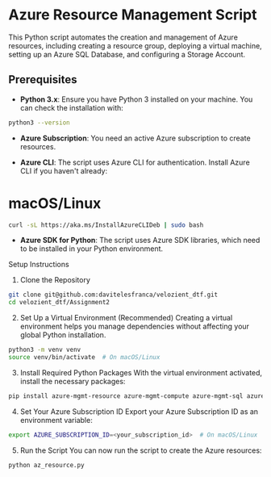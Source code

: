 # Azure Resource Management Script

This Python script automates the creation and management of Azure resources, including creating a resource group, deploying a virtual machine, setting up an Azure SQL Database, and configuring a Storage Account.

## Prerequisites

- **Python 3.x**: Ensure you have Python 3 installed on your machine. You can check the installation with:

```bash
python3 --version
```

- **Azure Subscription**: You need an active Azure subscription to create resources.

- **Azure CLI**: The script uses Azure CLI for authentication. Install Azure CLI if you haven't already:

# macOS/Linux
```bash
curl -sL https://aka.ms/InstallAzureCLIDeb | sudo bash
```

- **Azure SDK for Python**: The script uses Azure SDK libraries, which need to be installed in your Python environment.

Setup Instructions
1. Clone the Repository

```bash
git clone git@github.com:davitelesfranca/velozient_dtf.git
cd velozient_dtf/Assignment2
```


2. Set Up a Virtual Environment (Recommended)
Creating a virtual environment helps you manage dependencies without affecting your global Python installation.

```bash
python3 -m venv venv
source venv/bin/activate  # On macOS/Linux
```

3. Install Required Python Packages
With the virtual environment activated, install the necessary packages:

```bash
pip install azure-mgmt-resource azure-mgmt-compute azure-mgmt-sql azure-mgmt-storage azure-mgmt-network azure-identity
```

4. Set Your Azure Subscription ID
Export your Azure Subscription ID as an environment variable:

```bash
export AZURE_SUBSCRIPTION_ID=<your_subscription_id>  # On macOS/Linux
```

5. Run the Script
You can now run the script to create the Azure resources:

```bash
python az_resource.py
```
